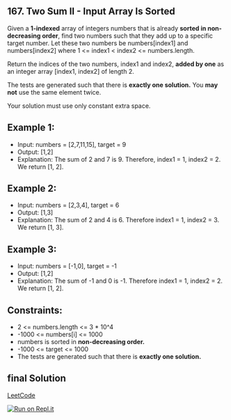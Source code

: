 ## 167. Two Sum II - Input Array Is Sorted
Given a **1-indexed** array of integers numbers that is already **sorted in non-decreasing order**, find two numbers such that they add up to a specific target number. Let these two numbers be numbers[index1] and numbers[index2] where 1 <= index1 < index2 <= numbers.length.

Return the indices of the two numbers, index1 and index2, **added by one** as an integer array [index1, index2] of length 2.

The tests are generated such that there is **exactly one solution.** You **may not** use the same element twice.

Your solution must use only constant extra space.

## Example 1:
- Input: numbers = [2,7,11,15], target = 9
- Output: [1,2]
- Explanation: The sum of 2 and 7 is 9. Therefore, index1 = 1, index2 = 2. We return [1, 2].

## Example 2:
- Input: numbers = [2,3,4], target = 6
- Output: [1,3]
- Explanation: The sum of 2 and 4 is 6. Therefore index1 = 1, index2 = 3. We return [1, 3].

## Example 3:
- Input: numbers = [-1,0], target = -1
- Output: [1,2]
- Explanation: The sum of -1 and 0 is -1. Therefore index1 = 1, index2 = 2. We return [1, 2].

## Constraints:
- 2 <= numbers.length <= 3 * 10^4
- -1000 <= numbers[i] <= 1000
- numbers is sorted in **non-decreasing order.**
- -1000 <= target <= 1000
- The tests are generated such that there is **exactly one solution.**

## final Solution
[LeetCode](https://leetcode.com/submissions/detail/709685261/)

[![Run on Repl.it](https://repl.it/badge/github/oscharko/JS-LeetCode-167-Two-Sum-II-Input-Array-Is-Sorted)](https://replit.com/@oscharko/JS-LeetCode-167-Two-Sum-II-Input-Array-Is-Sorted)